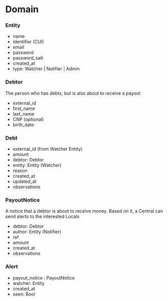 # Domain

### Entity
- name
- identifier (CUI)
- email
- password
- password_salt
- created_at
- type: Watcher | Notifier | Admin

### Debtor
The person who has debts, but is also about to receive a payout
- external_id
- first_name
- last_name
- CNP (optional)
- birth_date

### Debt
- external_id (from Watcher Entity)
- amount
- debtor: Debtor
- entity: Entity (Watcher)
- reason
- created_at
- updated_at
- observations


### PayoutNotice
A notice that a debtor is about to receive money. Based on it, a Central can send alerts to the interested Locals
- debtor: Debtor
- author: Entity (Notifier)
- ref
- amount
- created_at
- observations

### Alert
- payout_notice : PayoutNotice
- watcher: Entity
- created_at
- seen: Bool
 
